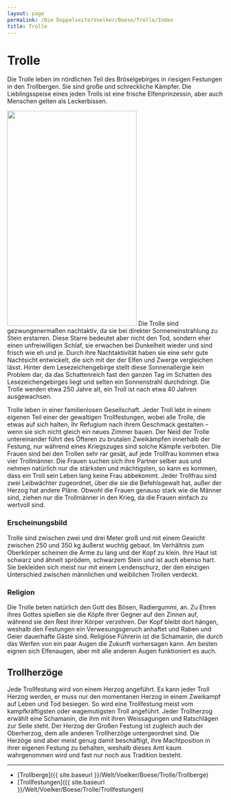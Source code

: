 ```yaml
---
layout: page
permalink: /Die Doppelseite/Voelker/Boese/Trolle/Index
title: Trolle
---
```


# Trolle

Die Trolle leben im nördlichen Teil des Bröselgebirges in riesigen Festungen in den Trollbergen. Sie sind große und schreckliche Kämpfer. Die Lieblingsspeise eines jeden Trolls ist eine frische Elfenprinzessin, aber auch Menschen gelten als Leckerbissen.

<img alt="" height="500" src="{{ site.baseurl }}/assets/pics/weltenbuch/gallery/rassen/nrm/troll.jpg" width="301" />
Die Trolle sind gezwungenermaßen nachtaktiv, da sie bei direkter Sonneneinstrahlung zu Stein erstarren. Diese Starre bedeutet aber nicht den Tod, sondern eher einen unfreiwilligen Schlaf, sie erwachen bei Dunkelheit wieder und sind frisch wie eh und je. Durch ihre Nachtaktivität haben sie eine sehr gute Nachtsicht entwickelt, die sich mit der der Elfen und Zwerge vergleichen lässt. Hinter dem Lesezeichengebirge stellt diese Sonnenallergie kein Problem dar, da das Schattenreich fast den ganzen Tag im Schatten des Lesezeichengebirges liegt und selten ein Sonnenstrahl durchdringt. Die Trolle werden etwa 250 Jahre alt, ein Troll ist nach etwa 40 Jahren ausgewachsen.

Trolle leben in einer familienlosen Gesellschaft. Jeder Troll lebt in einem eigenen Teil einer der gewaltigen Trollfestungen, wobei alle Trolle, die etwas auf sich halten, ihr Refugium nach ihrem Geschmack gestalten &ndash; wenn sie sich nicht gleich ein neues Zimmer bauen. Der Neid der Trolle untereinander führt des Öfteren zu brutalen Zweikämpfen innerhalb der Festung, nur während eines Kriegszuges sind solche Kämpfe verboten. Die Frauen sind bei den Trollen sehr rar gesät, auf jede Trollfrau kommen etwa vier Trollmänner. Die Frauen suchen sich ihre Partner selber aus und nehmen natürlich nur die stärksten und mächtigsten, so kann es kommen, dass ein Troll sein Leben lang keine Frau abbekommt. Jeder Trollfrau sind zwei Leibwächter zugeordnet, über die sie die Befehlsgewalt hat, außer der Herzog hat andere Pläne. Obwohl die Frauen genauso stark wie die Männer sind, ziehen nur die Trollmänner in den Krieg, da die Frauen einfach zu wertvoll sind.

### Erscheinungsbild

Trolle sind zwischen zwei und drei Meter groß und mit einem Gewicht zwischen 250 und 350 kg äußerst wuchtig gebaut. Im Verhältnis zum Oberkörper scheinen die Arme zu lang und der Kopf zu klein. Ihre Haut ist schwarz und ähnelt sprödem, schwarzem Stein und ist auch ebenso hart. Sie bekleiden sich meist nur mit einem Lendenschurz, der den einzigen Unterschied zwischen männlichen und weiblichen Trollen verdeckt.

### Religion

Die Trolle beten natürlich den Gott des Bösen, Radiergummi, an. Zu Ehren ihres Gottes spießen sie die Köpfe ihrer Gegner auf den Zinnen auf, während sie den Rest ihrer Körper verzehren. Der Kopf bleibt dort hängen, weshalb den Festungen ein Verwesungsgeruch anhaftet und Raben und Geier dauerhafte Gäste sind. Religiöse Führerin ist die Schamanin, die durch das Werfen von ein paar Augen die Zukunft vorhersagen kann. Am besten eignen sich Elfenaugen, aber mit alle anderen Augen funktioniert es auch.

## Trollherzöge

Jede Trollfestung wird von einem Herzog angeführt. Es kann jeder Troll Herzog werden, er muss nur den momentanen Herzog in einem Zweikampf auf Leben und Tod besiegen. So wird eine Trollfestung meist vom kampfkräftigsten oder wagemutigsten Troll angeführt. Jeder Trollherzog erwählt eine Schamanin, die ihm mit ihren Weissagungen und Ratschlägen zur Seite steht. Der Herzog der Großen Festung ist zugleich auch der Oberherzog, dem alle anderen Trollherzöge untergeordnet sind. Die Herzöge sind aber meist genug damit beschäftigt, ihre Machtposition in ihrer eigenen Festung zu behalten, weshalb dieses Amt kaum wahrgenommen wird und fast nur noch aus Tradition besteht. 


***
- [Trollberge]({{ site.baseurl }}/Welt/Voelker/Boese/Trolle/Trollberge)
- [Trollfestungen]({{ site.baseurl }}/Welt/Voelker/Boese/Trolle/Trollfestungen)

